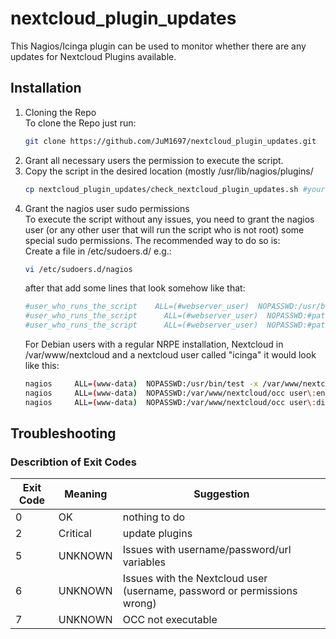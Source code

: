 # nextcloud_plugin_updates
This Nagios/Icinga plugin can be used to monitor whether there are any updates for Nextcloud Plugins available.

## Installation
1. Cloning the Repo  
   To clone the Repo just run:
   ```bash
   git clone https://github.com/JuM1697/nextcloud_plugin_updates.git
   ```
2. Grant all necessary users the permission to execute the script.
3. Copy the script in the desired location (mostly /usr/lib/nagios/plugins/
   ```bash
   cp nextcloud_plugin_updates/check_nextcloud_plugin_updates.sh #your_path_goes_here
   ```
4. Grant the nagios user sudo permissions  
   To execute the script without any issues, you need to grant the nagios user (or any other user that will run the script who is not root) some special sudo permissions. The recommended way to do so is:  
   Create a file in /etc/sudoers.d/ e.g.:
   ```bash
   vi /etc/sudoers.d/nagios
   ```
   after that add some lines that look somehow like that:
   ```bash
   #user_who_runs_the_script    ALL=(#webserver_user)  NOPASSWD:/usr/bin/test -x #path_to_your_occ_command
   #user_who_runs_the_script	  ALL=(#webserver_user)  NOPASSWD:#path_to_your_occ_command user\:enable #nextcloud_username_used_to_monitor
   #user_who_runs_the_script	  ALL=(#webserver_user)  NOPASSWD:#path_to_your_occ_command user\:disable #nextcloud_username_used_to_monitor
   ```
   For Debian users with a regular NRPE installation, Nextcloud in /var/www/nextcloud and a nextcloud user called "icinga" it would look like this:
   ```bash
   nagios     ALL=(www-data)  NOPASSWD:/usr/bin/test -x /var/www/nextcloud/occ
   nagios	  ALL=(www-data)  NOPASSWD:/var/www/nextcloud/occ user\:enable icinga
   nagios	  ALL=(www-data)  NOPASSWD:/var/www/nextcloud/occ user\:disable icinga
   ```
## Troubleshooting
### Describtion of Exit Codes
Exit Code | Meaning | Suggestion
----------|---------|-----------
0 | OK | nothing to do
2 | Critical | update plugins
5 | UNKNOWN | Issues with username/password/url variables
6 | UNKNOWN | Issues with the Nextcloud user (username, password or permissions wrong)
7 | UNKNOWN | OCC not executable

